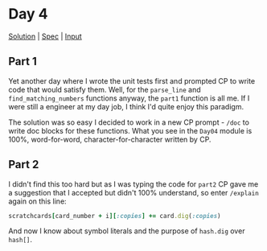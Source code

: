 # Day 4

[Solution](../lib/day04.rb) | [Spec](../spec/day04_spec.rb) | [Input](../input/day04.txt)

## Part 1

Yet another day where I wrote the unit tests first and prompted CP to write code that would satisfy them. Well, for the
`parse_line` and `find_matching_numbers` functions anyway, the `part1` function is all me. If I were still a engineer at
my day job, I think I'd quite enjoy this paradigm.

The solution was so easy I decided to work in a new CP prompt - `/doc` to write doc blocks for these functions. What you
see in the `Day04` module is 100%, word-for-word, character-for-character written by CP.

## Part 2

I didn't find this too hard but as I was typing the code for `part2` CP gave me a suggestion that I accepted but didn't
100% understand, so enter `/explain` again on this line:

```ruby
scratchcards[card_number + i][:copies] += card.dig(:copies)
```

And now I know about symbol literals and the purpose of `hash.dig` over `hash[]`.